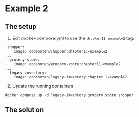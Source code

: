 # Example 2

## The setup

1. Edit docker-compose.yml to use the `chapter11-example2` tag:

```
 shopper:
    image: codeboten/shopper:chapter11-example2
...
  grocery-store:
    image: codeboten/grocery-store:chapter11-example2
...
  legacy-inventory:
    image: codeboten/legacy-inventory:chapter11-example2
```

2. Update the running containers

```
docker compose up -d legacy-inventory grocery-store shopper
```

## The solution
